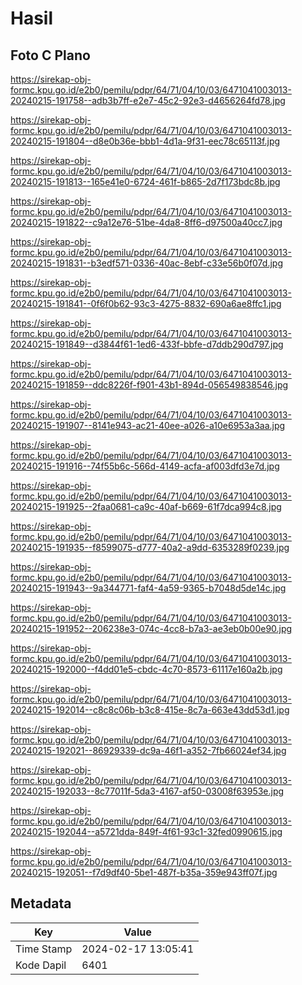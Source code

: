 # Hasil

## Foto C Plano

https://sirekap-obj-formc.kpu.go.id/e2b0/pemilu/pdpr/64/71/04/10/03/6471041003013-20240215-191758--adb3b7ff-e2e7-45c2-92e3-d4656264fd78.jpg

https://sirekap-obj-formc.kpu.go.id/e2b0/pemilu/pdpr/64/71/04/10/03/6471041003013-20240215-191804--d8e0b36e-bbb1-4d1a-9f31-eec78c65113f.jpg

https://sirekap-obj-formc.kpu.go.id/e2b0/pemilu/pdpr/64/71/04/10/03/6471041003013-20240215-191813--165e41e0-6724-461f-b865-2d7f173bdc8b.jpg

https://sirekap-obj-formc.kpu.go.id/e2b0/pemilu/pdpr/64/71/04/10/03/6471041003013-20240215-191822--c9a12e76-51be-4da8-8ff6-d97500a40cc7.jpg

https://sirekap-obj-formc.kpu.go.id/e2b0/pemilu/pdpr/64/71/04/10/03/6471041003013-20240215-191831--b3edf571-0336-40ac-8ebf-c33e56b0f07d.jpg

https://sirekap-obj-formc.kpu.go.id/e2b0/pemilu/pdpr/64/71/04/10/03/6471041003013-20240215-191841--0f6f0b62-93c3-4275-8832-690a6ae8ffc1.jpg

https://sirekap-obj-formc.kpu.go.id/e2b0/pemilu/pdpr/64/71/04/10/03/6471041003013-20240215-191849--d3844f61-1ed6-433f-bbfe-d7ddb290d797.jpg

https://sirekap-obj-formc.kpu.go.id/e2b0/pemilu/pdpr/64/71/04/10/03/6471041003013-20240215-191859--ddc8226f-f901-43b1-894d-056549838546.jpg

https://sirekap-obj-formc.kpu.go.id/e2b0/pemilu/pdpr/64/71/04/10/03/6471041003013-20240215-191907--8141e943-ac21-40ee-a026-a10e6953a3aa.jpg

https://sirekap-obj-formc.kpu.go.id/e2b0/pemilu/pdpr/64/71/04/10/03/6471041003013-20240215-191916--74f55b6c-566d-4149-acfa-af003dfd3e7d.jpg

https://sirekap-obj-formc.kpu.go.id/e2b0/pemilu/pdpr/64/71/04/10/03/6471041003013-20240215-191925--2faa0681-ca9c-40af-b669-61f7dca994c8.jpg

https://sirekap-obj-formc.kpu.go.id/e2b0/pemilu/pdpr/64/71/04/10/03/6471041003013-20240215-191935--f8599075-d777-40a2-a9dd-6353289f0239.jpg

https://sirekap-obj-formc.kpu.go.id/e2b0/pemilu/pdpr/64/71/04/10/03/6471041003013-20240215-191943--9a344771-faf4-4a59-9365-b7048d5de14c.jpg

https://sirekap-obj-formc.kpu.go.id/e2b0/pemilu/pdpr/64/71/04/10/03/6471041003013-20240215-191952--206238e3-074c-4cc8-b7a3-ae3eb0b00e90.jpg

https://sirekap-obj-formc.kpu.go.id/e2b0/pemilu/pdpr/64/71/04/10/03/6471041003013-20240215-192000--f4dd01e5-cbdc-4c70-8573-61117e160a2b.jpg

https://sirekap-obj-formc.kpu.go.id/e2b0/pemilu/pdpr/64/71/04/10/03/6471041003013-20240215-192014--c8c8c06b-b3c8-415e-8c7a-663e43dd53d1.jpg

https://sirekap-obj-formc.kpu.go.id/e2b0/pemilu/pdpr/64/71/04/10/03/6471041003013-20240215-192021--86929339-dc9a-46f1-a352-7fb66024ef34.jpg

https://sirekap-obj-formc.kpu.go.id/e2b0/pemilu/pdpr/64/71/04/10/03/6471041003013-20240215-192033--8c77011f-5da3-4167-af50-03008f63953e.jpg

https://sirekap-obj-formc.kpu.go.id/e2b0/pemilu/pdpr/64/71/04/10/03/6471041003013-20240215-192044--a5721dda-849f-4f61-93c1-32fed0990615.jpg

https://sirekap-obj-formc.kpu.go.id/e2b0/pemilu/pdpr/64/71/04/10/03/6471041003013-20240215-192051--f7d9df40-5be1-487f-b35a-359e943ff07f.jpg


## Metadata

| Key        | Value               |
| ---------- | ------------------- |
| Time Stamp | 2024-02-17 13:05:41 |
| Kode Dapil | 6401                |



